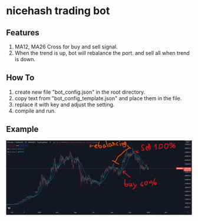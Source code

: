 # nicehash trading bot

## Features

1. MA12, MA26 Cross for buy and sell signal.
2. When the trend is up, bot will rebalance the port. and sell all when trend is down.

## How To

1. create new file "bot_config.json" in the root directory.
2. copy text from "bot_config_template.json" and place them in the file.
3. replace it with key and adjust the setting.
4. compile and run.

## Example

![image info](./example.png)

